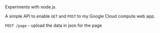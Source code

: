 Experiments with node.js.

A simple API to enable `GET` and `POST` to my Google
Cloud compute web app.

`POST /page` - upload the data in json for the page
